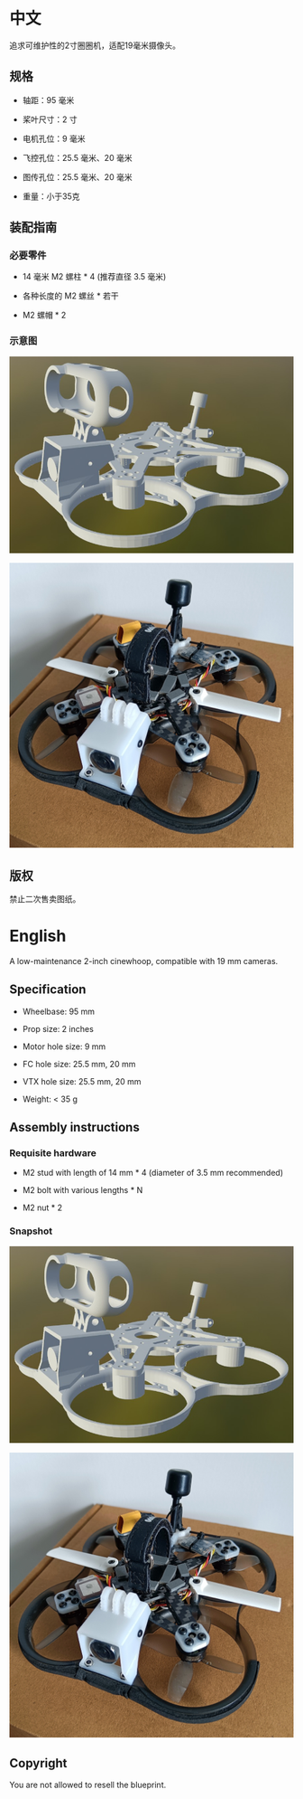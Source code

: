 # 中文

追求可维护性的2寸圈圈机，适配19毫米摄像头。

## 规格

* 轴距：95 毫米

* 桨叶尺寸：2 寸

* 电机孔位：9 毫米

* 飞控孔位：25.5 毫米、20 毫米

* 图传孔位：25.5 毫米、20 毫米

* 重量：小于35克

## 装配指南

### 必要零件

* 14 毫米 M2 螺柱 * 4 (推荐直径 3.5 毫米)

* 各种长度的 M2 螺丝 * 若干

* M2 螺帽 * 2

### 示意图

![Example 1](snapshot_0.jpg)

![Example 2](snapshot_1.jpg)

## 版权

禁止二次售卖图纸。

# English

A low-maintenance 2-inch cinewhoop, compatible with 19 mm cameras.

## Specification

* Wheelbase: 95 mm

* Prop size: 2 inches

* Motor hole size: 9 mm

* FC hole size: 25.5 mm, 20 mm

* VTX hole size: 25.5 mm, 20 mm

* Weight: < 35 g

## Assembly instructions

### Requisite hardware

* M2 stud with length of 14 mm * 4 (diameter of 3.5 mm recommended)

* M2 bolt with various lengths * N

* M2 nut * 2

### Snapshot

![Example 1](snapshot_0.jpg)

![Example 2](snapshot_1.jpg)

## Copyright

You are not allowed to resell the blueprint.
